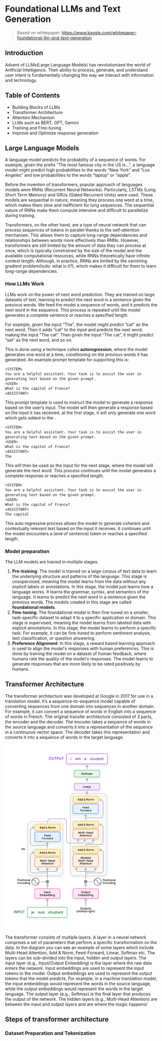 # Foundational LLMs and Text Generation

> Based on whitepaper: https://www.kaggle.com/whitepaper-foundational-llm-and-text-generation

## Introduction
Advent of LLMs(Large Language Models) has revolutionized the world of Artificial Intelligence. Their ability to process, 
generate, and understand user intent is fundamentally changing the way we interact with information and technology.

## Table of Contents
- Building Blocks of LLMs
- Transformer Architecture
- Attention Mechanism
- LLMs such as BERT, GPT, Gemini
- Training and Fine-tuning
- Improve and Optimize response generation

## Large Language Models
A language model predicts the probability of a sequence of words. For example, given the prefix “The most famous city in the US is…”, a language model might predict high
probabilities to the words “New York” and “Los Angeles” and low probabilities to the words “laptop” or “apple”.

Before the invention of transformers, popular approach of languages models were RNNs (Recurrent Neural Networks). Particularly, LSTMs (Long Short Term Memory) 
and GRUs (Gated Recurrent Units) were used. These models are sequential in nature, meaning they process one word at a time, which makes them slow and inefficient for long sequences.
The sequential nature of RNNs make them compute intensive and difficult to parallelize during training.

Transformers, on the other hand, are a type of neural network that can process sequences of tokens in parallel thanks to the self-attention mechanism.
This allows them to capture long-range dependencies and relationships between words more effectively than RNNs. 
However, transformers are still limited by the amount of data they can process at once, which is typically constrained by the size of the model and the available computational resources,
while RNNs theoretically have infinite context length. Although, in practice, RNNs are limited by the vanishing gradient problem(todo: what is it?), which makes it difficult for them to learn long-range dependencies.

### How LLMs Work
LLMs work on the power of next word prediction. They are trained on large datasets of text, learning to predict the next word in a sentence given the previous words.
We feed the model a sequence of words, and it predicts the next word in the sequence. This process is repeated until the model generates a complete sentence or reaches a specified length.

For example, given the input “The", the model might predict “cat” as the next word. Then it adds “cat” to the input and predicts the next word, making the input “The cat”.
Then given the input “The cat”, it might predict “sat” as the next word, and so on. 

This is done using a technique called **autoregression**, where the model generates one word at a time, conditioning on the previous words it has generated.
An example prompt template for supporting this is:

```
<SYSTEM>
You are a helpful assistant. Your task is to assist the user in generating text based on the given prompt.
<USER>
What is the capital of France?
<ASSISTANT>
```

This prompt template is used to instruct the model to generate a response based on the user’s input. The model will then generate a response based on the input it has received. at the first stage, it will only generate one word which gets added to the <ASSISTANT>.
```
<SYSTEM>
You are a helpful assistant. Your task is to assist the user in generating text based on the given prompt.
<USER>
What is the capital of France?
<ASSISTANT>
The
```

This will then be used as the input for the next stage, where the model will generate the next word. This process continues until the model generates a complete response or reaches a specified length.

```
<SYSTEM>
You are a helpful assistant. Your task is to assist the user in generating text based on the given prompt.
<USER>
What is the capital of France?
<ASSISTANT>
The capital
```

This auto regressive process allows the model to generate coherent and contextually relevant text based on the input it receives. It continues until the model encounters a <EOS> (end of sentence) token or reaches a specified length.

### Model preparation
The LLM models are trained in multiple stages.
1. **Pre-training**: The model is trained on a large corpus of text data to learn the underlying structure and patterns of the language. This stage is unsupervised, meaning the model learns from the data without any explicit labels or annotations.
    In this stage, the model just learns how a language works. It learns the grammar, syntax, and semantics of the language. It learns to predict the next word in a sentence given the previous words. The models created in this stage are called **foundational models**.
2. **Fine-tuning**: The foundational model is then fine-tuned on a smaller, task-specific dataset to adapt it to a specific application or domain. This stage is supervised, meaning the model learns from labeled data with explicit annotations.
    In this stage, the model learns to perform a specific task. For example, it can be fine-tuned to perform sentiment analysis, text classification, or question answering.
3. **Preference Alignment**: In this stage, a reward based learning approach is used to align the model's responses with human preferences. This is done by training the model on a dataset of human feedback, where humans rate the quality of the model's responses. 
   The model learns to generate responses that are more likely to be rated positively by humans.


## Transformer Architecture
The transformer architecture was developed at Google in 2017 for use in a translation model. It’s a sequence-to-sequence model capable of converting sequences from one domain into sequences in another domain.
For example, it can convert a sequence of words in English into a sequence of words in French. 
The original transfer architecture consisted of 2 parts, the encoder and the decoder. The encoder takes a sequence of words in the source language and converts it into a representation of the sequence in a continuous vector space.
The decoder takes this representation and converts it into a sequence of words in the target language.

![img.png](img.png)

The transformer consists of multiple layers. A layer in a neural network comprises a set of parameters that perform a specific transformation on the data. In the diagram you can see an example of some layers which include Multi-Head Attention, Add & Norm, Feed-Forward,
Linear, Softmax etc. The layers can be sub-divided into the input, hidden and output layers. The input layer (e.g., Input/Output Embedding) is the layer where the raw data enters the
network. Input embeddings are used to represent the input tokens to the model. Output embeddings are used to represent the output tokens that the model predicts. For example, in
a machine translation model, the input embeddings would represent the words in the source language, while the output embeddings would represent the words in the target language.
The output layer (e.g., Softmax) is the final layer that produces the output of the network. The hidden layers (e.g., Multi-Head Attention) are between the input and output layers and are where the magic happens!

## Steps of transformer architecture

### Dataset Preparation and Tokenization
